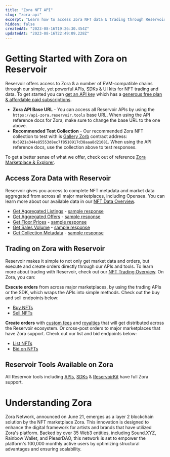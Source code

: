 ```yaml
---
title: "Zora NFT API"
slug: "zora-api"
excerpt: "Learn how to access Zora NFT data & trading through Reservoir's developer tools"
hidden: false
createdAt: "2023-08-16T19:26:30.454Z"
updatedAt: "2023-08-16T22:49:09.228Z"
---
```

# Getting Started with Zora on Reservoir

Reservoir offers access to Zora & a number of EVM-compatible chains through our simple, yet powerful APIs, SDKs & UI kits for NFT trading and data. To get started you can [get an API key](https://docs.reservoir.tools/reference/dashboard-sign-up) which has a [generous free plan & affordable paid subscriptions](https://reservoir.tools/pricing). 

- **Zora API Base URL** - You can access all Reservoir APIs by using the `https://api-zora.reservoir.tools` base URL. When using the API reference docs for Zora, make sure to change the base URL to the one above.
- **Recommended Test Collection** - Our recommended Zora NFT collection to test with is [Gallery Zorb](https://explorer.zora.energy/address/0x5921A344e85553d8Ec7f8510917D38Aaa8D21081) contract address: `0x5921a344e85553d8ec7f8510917d38aaa8d21081`. When using the API reference docs, use the collection above to test responses.

To get a better sense of what we offer, check out of reference [Zora Marketplace & Explorer](https://explorer.reservoir.tools/Zora).

## Access Zora Data with Reservoir

Reservoir gives you access to complete NFT metadata and market data aggregated from across all major marketplaces, including Opensea. You can learn more about our available data in our [NFT Data Overview](ref:nft-data-overview). 

- [Get Aggregated Listings](https://docs.reservoir.tools/reference/getordersasksv4) - [sample response](https://api-zora.reservoir.tools.toolsorders/asks/v4?contracts=0x5921a344e85553d8ec7f8510917d38aaa8d21081)
- [Get Aggregated Offers](https://docs.reservoir.tools/reference/getordersbidsv5) - [sample response](https://api-zora.reservoir.tools.toolsorders/bids/v5?contracts=0x5921a344e85553d8ec7f8510917d38aaa8d21081)
- [Get Floor Prices](https://docs.reservoir.tools/reference/getcollectionsv5) - [sample response](https://api-zora.reservoir.tools.toolscollections/v5?id=0x5921a344e85553d8ec7f8510917d38aaa8d21081)
- [Get Sales Volume](https://docs.reservoir.tools/reference/getcollectionsdailyvolumesv1) - [sample response](https://api-zora.reservoir.tools.toolscollections/daily-volumes/v1?id=0x5921a344e85553d8ec7f8510917d38aaa8d21081)
- [Get Collection Metadata](https://docs.reservoir.tools/reference/gettokensv6) - [sample response](https://api-zora.reservoir.tools.toolstokens/v6?collection=0x5921a344e85553d8ec7f8510917d38aaa8d21081)

## Trading on Zora with Reservoir

Reservoir makes it simple to not only get market data and orders, but execute and create orders directly through our APIs and tools. To learn more about trading with Reservoir, check out our [NFT Trading Overview](ref:creating-and-filling-orders). On Zora, you can:

**Execute orders** from across major marketplaces, by using the trading APIs or the SDK, which wraps the APIs into simple methods. Check out the buy and sell endpoints below:

- [Buy NFTs](https://docs.reservoir.tools/reference/postexecutebuyv7)
- [Sell NFTs](https://docs.reservoir.tools/reference/postexecutesellv7)

**Create orders** with [custom fees](https://docs.reservoir.tools/docs/custom-fees) and [royalties](https://docs.reservoir.tools/docs/royalties) that will get distributed across the Reservoir ecosystem. Or cross-post orders to major marketplaces that have Zora support. Check out our list and bid endpoints below:

- [List NFTs](https://docs.reservoir.tools/reference/postexecutelistv5)
- [Bid on NFTs](https://docs.reservoir.tools/reference/postexecutebidv5)

## Reservoir Tools Available on Zora

All Reservoir tools including [APIs](https://docs.reservoir.tools/reference/overview), [SDKs](https://docs.reservoir.tools/reference/reservoir-sdk-jstsnode) & [ReservoirKit](https://docs.reservoir.tools/reference/reservoirkit) have full Zora support.

# Understanding Zora

Zora Network, announced on June 21, emerges as a layer 2 blockchain solution by the NFT marketplace Zora. This innovation is designed to enhance the digital framework for artists and brands that have utilized Zora's platform. Backed by over 35 Web3 entities, including Sound.XYZ, Rainbow Wallet, and PleasrDAO, this network is set to empower the platform's 100,000 monthly active users by optimizing structural advantages and ensuring scalability.